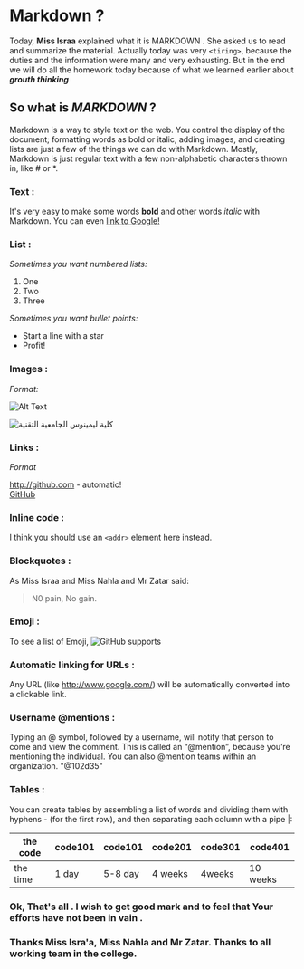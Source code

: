 # Markdown ?

   Today, **Miss Israa** explained what it is MARKDOWN . She asked us to read and summarize the material.
Actually today was very `<tiring>`, because the duties and the information were many and very exhausting.
But in the end we will do all the homework today because of what we learned earlier about _**grouth thinking**_

## So what is *MARKDOWN* ?
   Markdown is a way to style text on the web. You control the display of the document; formatting words as bold or italic, adding images,
and creating lists are just a few of the things we can do with Markdown.
Mostly, Markdown is just regular text with a few non-alphabetic characters thrown in, like # or *.

### Text  :  
It's very easy to make some words **bold** and other words *italic* with Markdown. You can even [link to Google!](http://google.com)

### List  :
*Sometimes you want numbered lists:*

1. One  
2. Two  
3. Three


*Sometimes you want bullet points:*

* Start a line with a star
* Profit!


### Images  :  
*Format:*

![Alt Text](url)  


![ كلية ليمينوس الجامعية التقنية](https://www.tumoohi.org/sites/default/files/styles/medium/public/LUCT-600x400.jpg?itok=rAHElkYG)    


### Links  :  
*Format*  

http://github.com - automatic!  
[GitHub](http://github.com)   


### Inline code  :  
I think you should use an
`<addr>` element here instead.

### Blockquotes :    

As  Miss Israa and Miss Nahla and Mr Zatar said:

> N0 pain,
> No gain.  

### Emoji  :  
To see a list of Emoji,  ![GitHub supports](https://gist.github.com/rxaviers/7360908)   

### Automatic linking for URLs  :  
 Any URL (like http://www.google.com/) will be automatically converted into a clickable link.   
 
 ### Username @mentions :  
 Typing an @ symbol, followed by a username, will notify that person to come and view the comment. This is called an “@mention”, 
 because you’re mentioning the individual. You can also @mention teams within an organization.
 "@102d35"
 
 ### Tables  :  
 You can create tables by assembling a list of words and dividing them with hyphens - (for the first row), and then separating each column with a pipe |:  
 
 the code    |  code101   | code101  | code201  | code301  | code401  | 
 ------------|------------| ---------|----------| ---------| ---------|
 the time    |   1 day    | 5-8 day  | 4 weeks  | 4weeks   | 10 weeks |
 


### Ok, That's all . I wish to get good mark and to feel that Your efforts have not been in vain .   


### Thanks __Miss Isra'a, Miss Nahla and Mr Zatar__. Thanks to all working team in the college.

